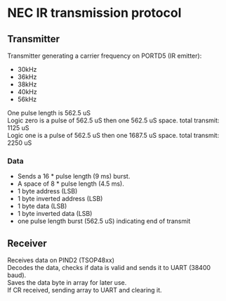 # NEC IR transmission protocol
## Transmitter
Transmitter generating a carrier frequency on PORTD5 (IR emitter):
* 30kHz  
* 36kHz  
* 38kHz  
* 40kHz  
* 56kHz  

One pulse length is 562.5 uS  
Logic zero is a pulse of 562.5 uS then one 562.5 uS space. total transmit: 1125 uS  
Logic one is a pulse of 562.5 uS then one 1687.5 uS space. total transmit: 2250 uS  

### Data
* Sends a 16 * pulse length (9 ms) burst.
* A space of 8 * pulse length (4.5 ms).
* 1 byte address (LSB)
* 1 byte inverted address (LSB)
* 1 byte data (LSB)
* 1 byte inverted data (LSB)
* one pulse length burst (562.5 uS) indicating end of transmit

## Receiver 
Receives data on PIND2 (TSOP48xx)  
Decodes the data, checks if data is valid and sends it to UART (38400 baud).  
Saves the data byte in array for later use.  
If CR received, sending array to UART and clearing it.  